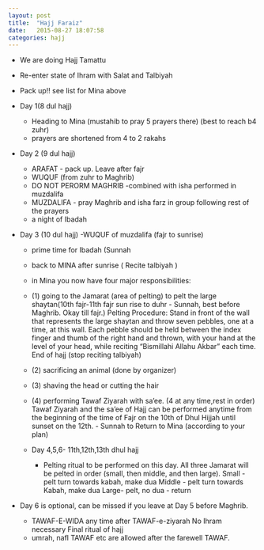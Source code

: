 ```yaml
---
layout: post
title:  "Hajj Faraiz"
date:   2015-08-27 18:07:58
categories: hajj
---
```


- We are doing Hajj Tamattu

- Re-enter state of Ihram with Salat and Talbiyah
- Pack up!! see list for Mina above
- Day 1(8 dul hajj)
     - Heading to Mina (mustahib to pray 5 prayers there) (best to reach b4 zuhr)
     - prayers are shortened from 4 to 2 rakahs

- Day 2 (9 dul hajj)
     - ARAFAT - pack up. Leave after fajr
     - WUQUF (from zuhr to Maghrib)
     - DO NOT PERORM MAGHRIB -combined with isha performed in muzdalifa
     - MUZDALIFA - pray Maghrib and isha farz in group following rest of the prayers
     - a night of Ibadah

- Day 3 (10 dul hajj)
     -WUQUF of muzdalifa (fajr to sunrise)
     - prime time for Ibadah (Sunnah
     - back to MINA after sunrise ( Recite talbiyah )
     - in Mina you now have four major responsibilities:
     - (1) going to the Jamarat (area of pelting) to pelt the large shaytan(10th fajr-11th fajr sun rise to duhr - Sunnah, best before Maghrib. Okay till fajr.) Pelting Procedure: Stand in front of the wall that represents the large shaytan and throw seven pebbles, one at a time, at this wall. Each pebble should be held between the index finger and thumb of the right hand and thrown, with your hand at the level of your head, while reciting “Bismillahi Allahu Akbar” each time. End of hajj (stop reciting talbiyah)
     - (2) sacrificing an animal (done by organizer)
     - (3) shaving the head or cutting the hair
     - (4) performing Tawaf Ziyarah with sa’ee. (4 at any time,rest in order) Tawaf Ziyarah and the sa’ee of Hajj can be performed anytime from the beginning of the time of Fajr on the 10th of Dhul Hijjah until sunset on the 12th.
      - Sunnah to Return to Mina (according to your plan)

  - Day 4,5,6- 11th,12th,13th dhul hajj
      - Pelting ritual to be performed on this day. All three Jamarat will be pelted in order (small, then middle, and then large). Small - pelt turn towards kabah, make dua Middle - pelt turn towards Kabah, make dua Large- pelt, no dua - return

- Day 6 is optional, can be missed if you leave at Day 5 before Maghrib.
     - TAWAF-E-WIDA any time after TAWAF-e-ziyarah No Ihram necessary Final ritual of hajj
     - umrah, nafl TAWAF etc are allowed after the farewell TAWAF.
